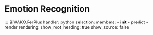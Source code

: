 # Emotion Recognition

::: BiWAKO.FerPlus
    handler: python
    selection:
        members:
            - __init__
            - predict
            - render
    rendering:
        show_root_heading: true
        show_source: false
